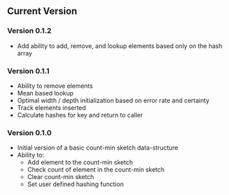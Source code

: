 ## Current Version

### Version 0.1.2
* Add ability to add, remove, and lookup elements based only on the hash array


### Version 0.1.1
* Ability to remove elements
* Mean based lookup
* Optimal width / depth initialization based on error rate and certainty
* Track elements inserted
* Calculate hashes for key and return to caller

### Version 0.1.0
* Initial version of a basic count-min sketch data-structure
* Ability to:
    * Add element to the count-min sketch
    * Check count of element in the count-min sketch
    * Clear count-min sketch
    * Set user defined hashing function
